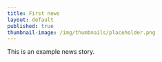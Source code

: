 ```yaml
---
title: First news
layout: default
published: true
thumbnail-image: /img/thumbnails/placeholder.png
---
```


This is an example news story.